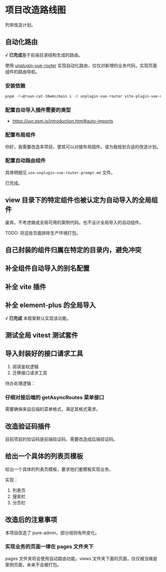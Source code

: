 # 项目改造路线图

列举改造计划。

## 自动化路由

√ **已完成**基于前端目录结构生成的路由。

使用 [unplugin-vue-router](https://uvr.esm.is/) 实现自动化路由，仅仅对新增的业务代码，实现页面组件的路由导航。

### 安装依赖

```bash
pnpm -F=@ruan-cat-10wms/main i -D unplugin-vue-router vite-plugin-vue-meta-layouts
```

### 配置自动导入插件需要的类型

- https://uvr.esm.is/introduction.html#auto-imports

### 配置布局组件

你好，我需要改造本项目，使其可以对接布局插件。请为我规划合适的改造计划。

### 配置自动路由组件

具体明细见 `use-unplugin-vue-router.prompt.md` 文件。

已完成。

## view 目录下的特定组件也被认定为自动导入的全局组件

废弃。不考虑做成全局可用的案例代码。也不设计全局导入的自动组件。

TODO: 将这些页面排除生产环境打包。

## 自己封装的组件归属在特定的目录内，避免冲突

## 补全组件自动导入的别名配置

## 补全 vite 插件

## 补全 element-plus 的全局导入

√ **已完成** 本框架默认实现该功能。

## 测试全局 vitest 测试套件

## 导入封装好的接口请求工具

1. 阅读鉴权逻辑
2. 迁移接口请求工具

待办处理逻辑：

### 仔细对接后端的 getAsyncRoutes 菜单接口

需要确保来自后端的菜单格式，满足其格式需求。

## 改造验证码插件

目前项目的验证码是前端验证码，需要改造成后端验证码。

## 给出一个具体的列表页模板

给出一个具体的列表页模板，要求他们套模板实现业务。

实现：

1. 列表页
2. 搜索栏
3. 分页栏

## 改造后的注意事项

本项目改造了 pure-admin，部分规则有所变化。

### 实现业务的页面一律在 pages 文件夹下

pages 文件夹将会使用自动路由功能。views 文件夹下面的页面，仅仅被当做是案例页面，未来不会被打包。
